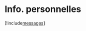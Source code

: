 # Info. personnelles

[!include[messages](infopersonnelles.messages.autogen.md)]


























































































































































